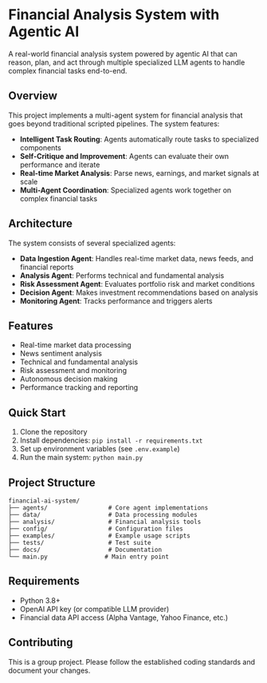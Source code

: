 # Financial Analysis System with Agentic AI

A real-world financial analysis system powered by agentic AI that can reason, plan, and act through multiple specialized LLM agents to handle complex financial tasks end-to-end.

## Overview

This project implements a multi-agent system for financial analysis that goes beyond traditional scripted pipelines. The system features:

- **Intelligent Task Routing**: Agents automatically route tasks to specialized components
- **Self-Critique and Improvement**: Agents can evaluate their own performance and iterate
- **Real-time Market Analysis**: Parse news, earnings, and market signals at scale
- **Multi-Agent Coordination**: Specialized agents work together on complex financial tasks

## Architecture

The system consists of several specialized agents:

- **Data Ingestion Agent**: Handles real-time market data, news feeds, and financial reports
- **Analysis Agent**: Performs technical and fundamental analysis
- **Risk Assessment Agent**: Evaluates portfolio risk and market conditions
- **Decision Agent**: Makes investment recommendations based on analysis
- **Monitoring Agent**: Tracks performance and triggers alerts

## Features

- Real-time market data processing
- News sentiment analysis
- Technical and fundamental analysis
- Risk assessment and monitoring
- Autonomous decision making
- Performance tracking and reporting

## Quick Start

1. Clone the repository
2. Install dependencies: `pip install -r requirements.txt`
3. Set up environment variables (see `.env.example`)
4. Run the main system: `python main.py`

## Project Structure

```
financial-ai-system/
├── agents/                 # Core agent implementations
├── data/                   # Data processing modules
├── analysis/               # Financial analysis tools
├── config/                 # Configuration files
├── examples/               # Example usage scripts
├── tests/                  # Test suite
├── docs/                   # Documentation
└── main.py                # Main entry point
```

## Requirements

- Python 3.8+
- OpenAI API key (or compatible LLM provider)
- Financial data API access (Alpha Vantage, Yahoo Finance, etc.)

## Contributing

This is a group project. Please follow the established coding standards and document your changes.
